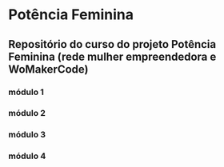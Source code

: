 # Potência Feminina

## Repositório do curso do projeto Potência Feminina (rede mulher empreendedora e WoMakerCode)


### módulo 1 
### módulo 2
### módulo 3
### módulo 4